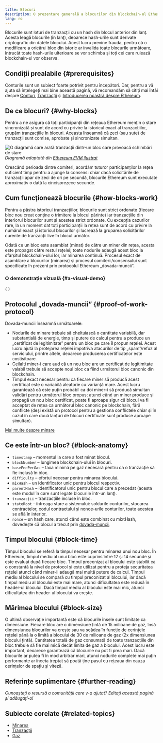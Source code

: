 ```yaml
---
title: Blocuri
description: O prezentare generală a blocurilor din blockchain-ul Ethereum – structura lor de date, motivul pentru care sunt necesare și modul în care sunt realizate.
lang: ro
---
```


Blocurile sunt loturi de tranzacții cu un hash din blocul anterior din lanț. Acesta leagă blocurile (în lanț), deoarece hash-urile sunt derivate criptografic din datele blocului. Acest lucru previne frauda, pentru că o modificare a oricărui bloc din istoric ar invalida toate blocurile următoare, întrucât toate hash-urile ulterioare se vor schimba și toți cei care rulează blockchain-ul vor observa.

## Condiții prealabile \{#prerequisites}

Conturile sunt un subiect foarte potrivit pentru începători. Dar, pentru a vă ajuta să înțelegeți mai bine această pagină, vă recomandăm să citiți mai întâi despre [Conturi](/developers/docs/accounts/), [Tranzacții](/developers/docs/transactions/) și [Introducerea noastră despre Ethereum](/developers/docs/intro-to-ethereum/).

## De ce blocuri? \{#why-blocks}

Pentru a ne asigura că toți participanții din rețeaua Ethereum mențin o stare sincronizată și sunt de acord cu privire la istoricul exact al tranzacțiilor, grupăm tranzacțiile în blocuri. Aceasta înseamnă că zeci (sau sute) de tranzacții sunt comise, aprobate și sincronizate simultan.

![O diagramă care arată tranzacții dintr-un bloc care provoacă schimbări de stare](./tx-block.png) _Diagramă adaptată din [Ethereum EVM ilustrat](https://takenobu-hs.github.io/downloads/ethereum_evm_illustrated.pdf)_

Crescând perioada dintre comiteri, acordăm tuturor participanților la rețea suficient timp pentru a ajunge la consens: chiar dacă solicitările de tranzacții apar de zeci de ori pe secundă, blocurile Ethereum sunt executate aproximativ o dată la cincisprezece secunde.

## Cum funcționează blocurile \{#how-blocks-work}

Pentru a păstra istoricul tranzacțiilor, blocurile sunt strict ordonate (fiecare bloc nou creat conține o trimitere la blocul părinte) iar tranzacțiile din interiorul blocurilor sunt și acestea strict ordonate. Cu excepția cazurilor rare, la un moment dat toți participanții la rețea sunt de acord cu privire la numărul exact și istoricul blocurilor și lucrează la gruparea solicitărilor curente de tranzacții live în blocul următor.

Odată ce un bloc este asamblat (minat) de către un miner din rețea, acesta este propagat către restul rețelei; toate nodurile adaugă acest bloc la sfârșitul blockchain-ului lor, iar minarea continuă. Procesul exact de asamblare a blocurilor (minarea) și procesul comiterii/consensului sunt specificate în prezent prin protocolul Ethereum „dovada-muncii”.

### O demonstrație vizuală \{#a-visual-demo}

{
	<YouTube id="_160oMzblY8" />
}

## Protocolul „dovada-muncii” \{#proof-of-work-protocol}

Dovada-muncii înseamnă următoarele:

- Nodurile de minare trebuie să cheltuiască o cantitate variabilă, dar substanțială de energie, timp și putere de calcul pentru a produce un „certificat de legitimitate” pentru un bloc pe care îl propun rețelei. Acest lucru ajută la protejarea rețelei împotriva atacurilor de tip „spam”/refuz al serviciului, printre altele, deoarece producerea certificatelor este costisitoare.
- Ceilalți miner-i care aud că un nou bloc are un certificat de legitimitate valabil trebuie să accepte noul bloc ca fiind următorul bloc canonic din blockchain.
- Timpul exact necesar pentru ca fiecare miner să producă acest certificat este o variabilă aleatorie cu varianță mare. Acest lucru garantează că este puțin probabil ca doi miner-i să producă simultan validări pentru următorul bloc propus; atunci când un miner produce și propagă un nou bloc certificat, poate fi aproape sigur că blocul va fi acceptat de rețea ca următorul bloc canonic pe blockchain, fără conflicte (deși există un protocol pentru a gestiona conflictele chiar și în cazul în care două lanțuri de blocuri certificate sunt produse aproape simultan).

[Mai multe despre minare](/developers/docs/consensus-mechanisms/pow/mining/)

## Ce este într-un bloc? \{#block-anatomy}

- `timestamp` – momentul la care a fost minat blocul.
- `blockNumber` – lungimea blockchain-ului în blocuri.
- `baseFeePerGas` – taxa minimă pe gaz necesară pentru ca o tranzacție să fie inclusă în bloc.
- `difficulty` – efortul necesar pentru minarea blocului.
- `mixHash` – un identificator unic pentru blocul respectiv.
- `parentHash` – identificatorul unic pentru blocul care a precedat (acesta este modul în care sunt legate blocurile într-un lanț).
- `tranzacții` – tranzacțiile incluse în bloc.
- `stateRoot` – întreaga stare a sistemului: soldurile conturilor, stocarea contractelor, codul contractului și nonce-urile conturilor, toate acestea se află în interior.
- `nonce` – un hash care, atunci când este combinat cu mixtHash, dovedește că blocul a trecut prin [dovada-muncii](/developers/docs/consensus-mechanisms/pow/).

## Timpul blocului \{#block-time}

Timpul blocului se referă la timpul necesar pentru minarea unui nou bloc. În Ethereum, timpul mediu al unui bloc este cuprins între 12 și 14 secunde și este evaluat după fiecare bloc. Timpul preconizat al blocului este stabilit ca o constantă la nivel de protocol și este utilizat pentru a proteja securitatea rețelei atunci când miner-ii adaugă mai multă putere de calcul. Timpul mediu al blocului se compară cu timpul preconizat al blocului, iar dacă timpul mediu al blocului este mai mare, atunci dificultatea este redusă în header-ul blocului. Dacă timpul mediu al blocului este mai mic, atunci dificultatea din header-ul blocului va crește.

## Mărimea blocului \{#block-size}

O ultimă observație importantă este că blocurile însele sunt limitate ca dimensiune. Fiecare bloc are o dimensiune țintă de 15 milioane de gaz, însă dimensiunea blocurilor va crește sau va scădea în funcție de cerințele rețelei până la o limită a blocului de 30 de milioane de gaz (2x dimensiunea blocului țintă). Cantitatea totală de gaz consumată de toate tranzacțiile din bloc trebuie să fie mai mică decât limita de gaz a blocului. Acest lucru este important, deoarece garantează că blocurile nu pot fi prea mari. Dacă blocurile ar putea fi în mod arbitrar mari, atunci nodurile complete mai puțin performante ar înceta treptat să poată ține pasul cu rețeaua din cauza cerințelor de spațiu și viteză.

## Referințe suplimentare \{#further-reading}

_Cunoașteți o resursă a comunității care v-a ajutat? Editați această pagină și adăugați-o!_

## Subiecte corelate \{#related-topics}

- [Minarea](/developers/docs/consensus-mechanisms/pow/mining/)
- [Tranzacții](/developers/docs/transactions/)
- [Gaz](/developers/docs/gas/)
